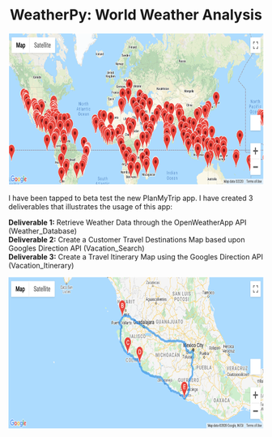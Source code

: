 <h1 align = "Center"> WeatherPy: World Weather Analysis
</h1>

<p align = "center">
<img src = "https://github.com/JoseCalucag/World_Weather_Analysis/blob/master/Vacation_Search/WeatherPy_vacation_map.png" width = "850" height = "300">
 </p>

I have been tapped to beta test the new PlanMyTrip app. I have created 3 deliverables that illustrates the usage of this app: <br/>

**Deliverable 1:** Retrieve Weather Data through the OpenWeatherApp API (Weather_Database) <br/>
**Deliverable 2:** Create a Customer Travel Destinations Map based upon Googles Direction API (Vacation_Search) <br/>
**Deliverable 3:** Create a Travel Itinerary Map using the Googles Direction API (Vacation_Itinerary) <br/>

<p align = "center">
<img src = "https://github.com/JoseCalucag/World_Weather_Analysis/blob/master/Vacation_Itinerary/WeatherPy_travel_map.png" width = "850" height = "300">
 </p>
 
